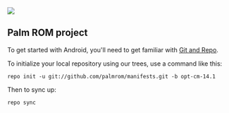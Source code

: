 <img src="https://raw.githubusercontent.com/palmrom/manifests/opt-cm-14.1/palm.png">

Palm ROM project
---------------

To get started with Android, you'll need to get
familiar with [Git and Repo](http://source.android.com/source/using-repo.html).

To initialize your local repository using our trees, use a command like this:

    repo init -u git://github.com/palmrom/manifests.git -b opt-cm-14.1

Then to sync up:

    repo sync


